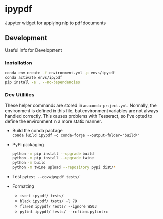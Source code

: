 # ipypdf

Jupyter widget for applying nlp to pdf documents


## Development
Useful info for Development
### Installation
```bash
conda env create -f environment.yml -p envs/ipypdf
conda activate envs/ipypdf
pip install -e . --no-dependencies
```
### Dev Utilities
These helper commands are stored in `anaconda-project.yml`. Normally, the environment
is defined in this file, but environment variables are not always handled correctly.
This causes problems with Tesseract, so I've opted to define the environment in
a more static manner.

* Build the conda package<br>
    `conda build ipypdf -c conda-forge --output-folder="build/"`

* PyPi packaging
    ```bash
    python -m pip install --upgrade build
    python -m pip install --upgrade twine
    python -m build
    python -m twine upload --repository pypi dist/*
    ```

* Test
    `pytest --cov=ipypdf tests/`

* Formatting
    * `isort ipypdf/ tests/`
    * `black ipypdf/ tests/ -l 79`
    * `flake8 ipypdf/ tests/ --ignore W503`
    * `pylint ipypdf/ tests/ --rcfile=.pylintrc`
    


